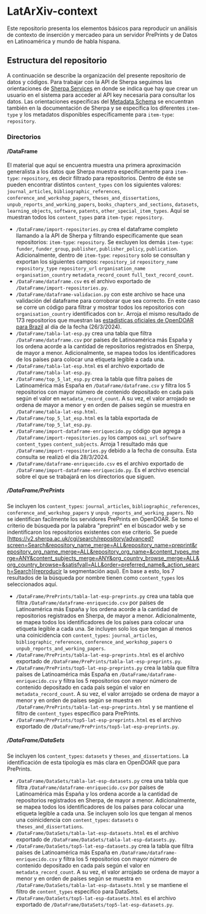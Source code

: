 # LatArXiv-context
Este repositorio presenta los elementos básicos para reproducir un análisis de contexto de inserción y mercadeo para un servidor PrePrints y de Datos en Latinoamérica y mundo de habla hispana.

## Estructura del repositorio
A continuación se describe la organización del presente repositorio de datos y códigos. Para trabajar con la API de Sherpa seguimos las orientaciones de [Sherpa Services](https://v2.sherpa.ac.uk/api/ "Sherpa Services API") en donde se indica que hay que crear un usuario en el sistema para acceder al API key necesaria para consultar los datos.
Las orientaciones específicas del [Metadata Schema](https://v2.sherpa.ac.uk/api/metadata-schema.html) se encuentran también en la documentación de Sherpa y se específica los diferentes `item-type` y los metadatos disponibles específicamente para `item-type`: `repository`.


### Directorios

#### /DataFrame

El material que aquí se encuentra muestra una primera aproximación generalista a los datos que Sherpa muestra específicamente para `item-type`: `repository`, es decir filtrado para repositorios. Dentro de éste se pueden encontrar distintos `content_types` con los siguientes valores: `journal_articles`, `bibliographic_references`, `conference_and_workshop_papers`, `theses_and_dissertations`, `unpub_reports_and_working_papers`, `books_chapters_and_sections`, `datasets`, `learning_objects`, `software`, `patents`, `other_special_item_types`. Aquí se muestran todos los `content_types` para `item-type`: `repository`.

- `/DataFrame/import-repositories.py` crea el dataframe completo llamando a la API de Sherpa y filtrando específicamente que sean repositorios: `item-type`: `repository`. Se excluyen los demás `item-type`: `funder`, `funder_group`, `publisher`, `publisher_policy`, `publication`. Adicionalmente, dentro de  `item-type`: `repository` solo se consultan y exportan los siguientes campos: `repository_id` `repository_name` `repository_type` `repository_url` `organisation_name` `organisation_country` `metadata_record_count` `full_text_record_count`.
- `/DataFrame/dataframe.csv` es el archivo exportado de `/DataFrame/import-repositories.py`.
- `/DataFrame/dataframe-validacion.py` con este archivo se hace una validación del dataframe para corroborar que sea correcto. En este caso se corre un código para filtrar y mostrar todos los repositorios con `organisation_country` identificados con `br`. Arroja el mismo resultado de 173 repositorios que muestran las [estadísticas oficiales de OpenDOAR para Brazil](https://v2.sherpa.ac.uk/view/repository_by_country/Brazil.html) al día de la fecha (26/3/2024).
- `/DataFrame/tabla-lat-esp.py` crea una tabla que filtra `/DataFrame/dataframe.csv` por países de Latinoamérica más España y los ordena acorde a la cantidad de repositorios registrados en Sherpa, de mayor a menor. Adicionalmente, se mapea todos los identificadores de los países para colocar una etiqueta legible a cada una. 
- `/DataFrame/tabla-lat-esp.html` es el archivo exportado de `/DataFrame/tabla-lat-esp.py`.
- `/DataFrame/top_5_lat_esp.py` crea la tabla que filtra países de Latinoamérica más España en `/DataFrame/dataframe.csv` y filtra los 5 repositorios con mayor número de contenido depositado en cada país según el valor en `metadata_record_count`. A su vez, el valor arrojado se ordena de mayor a menor y en orden de países según se muestra en `/DataFrame/tabla-lat-esp.html`.
- `/DataFrame/top_5_lat_esp.html` es la tabla exportada de `/DataFrame/top_5_lat_esp.py`.
- `/DataFrame/import-dataframe-enriquecido.py` código que agrega a `/DataFrame/import-repositories.py` los campos `oai_url` `software` `content_types` `content_subjects`. Arroja 1 resultado más que `/DataFrame/import-repositories.py` debido a la fecha de consulta. Esta consulta se realizó el día 28/3/2024.
- `/DataFrame/dataframe-enriquecido.csv` es el archivo exportado de `/DataFrame/import-dataframe-enriquecido.py`. Es el archivo esencial sobre el que se trabajará en los directorios que siguen.

##### /DataFrame/PrePrints

Se incluyen los `content_types`: `journal_articles`, `bibliographic_references`, `conference_and_workshop_papers` y `unpub_reports_and_working_papers`. No se identifican facilmente los servidores PrePrints en OpenDOAR. Se tomo el criterio de búsqueda por la palabra "preprint" en el búscador web y se indentificaron los repositorios existentes con ese criterio. Se puede [https://v2.sherpa.ac.uk/cgi/search/repository/advanced?screen=Search&repository_name_merge=ALL&repository_name=preprint&repository_org_name_merge=ALL&repository_org_name=&content_types_merge=ANY&content_subjects_merge=ANY&org_country_browse_merge=ALL&org_country_browse=&satisfyall=ALL&order=preferred_name&_action_search=Search](reproducir la segmentación aquí). En base a esto, los 7 resultados de la búsqueda por nombre tienen como `content_types` los seleccionados aquí. 

- `/DataFrame/PrePrints/tabla-lat-esp-preprints.py` crea una tabla que filtra `/DataFrame/dataframe-enriquecido.csv` por países de Latinoamérica más España y los ordena acorde a la cantidad de repositorios registrados en Sherpa, de mayor a menor. Adicionalmente, se mapea todos los identificadores de los países para colocar una etiqueta legible a cada una. Se incluyen solo los que tengan al menos una coinicidencia con `content_types`: `journal_articles`, `bibliographic_references`, `conference_and_workshop_papers` o `unpub_reports_and_working_papers`.
- `/DataFrame/PrePrints/tabla-lat-esp-preprints.html` es el archivo exportado de `/DataFrame/PrePrints/tabla-lat-esp-preprints.py`.
- `/DataFrame/PrePrints/top5-lat-esp-preprints.py` crea la tabla que filtra países de Latinoamérica más España en `/DataFrame/dataframe-enriquecido.csv` y filtra los 5 repositorios con mayor número de contenido depositado en cada país según el valor en `metadata_record_count`. A su vez, el valor arrojado se ordena de mayor a menor y en orden de países según se muestra en `/DataFrame/PrePrints/tabla-lat-esp-preprints.html` y se mantiene el filtro de `content_types` específico para PrePrints.
- `/DataFrame/PrePrints/top5-lat-esp-preprints.html` es el archivo exportado de `/DataFrame/PrePrints/top5-lat-esp-preprints.py`.


##### /DataFrame/DataSets

Se incluyen los `content_types`: `datasets` y `theses_and_dissertations`. La identificación de esta tipología es más clara en OpenDOAR que para PrePrints.

- `/DataFrame/DataSets/tabla-lat-esp-datasets.py` crea una tabla que filtra `/DataFrame/dataframe-enriquecido.csv` por países de Latinoamérica más España y los ordena acorde a la cantidad de repositorios registrados en Sherpa, de mayor a menor. Adicionalmente, se mapea todos los identificadores de los países para colocar una etiqueta legible a cada una. Se incluyen solo los que tengan al menos una coinicidencia con `content_types`: `datasets` o `theses_and_dissertations`.
- `/DataFrame/DataSets/tabla-lat-esp-datasets.html` es el archivo exportado de `/DataFrame/DataSets/tabla-lat-esp-datasets.py`.
- `/DataFrame/DataSets/top5-lat-esp-datasets.py` crea la tabla que filtra países de Latinoamérica más España en `/DataFrame/dataframe-enriquecido.csv` y filtra los 5 repositorios con mayor número de contenido depositado en cada país según el valor en `metadata_record_count`. A su vez, el valor arrojado se ordena de mayor a menor y en orden de países según se muestra en `/DataFrame/DataSets/tabla-lat-esp-datasets.html` y se mantiene el filtro de `content_types` específico para DataSets.
- `/DataFrame/DataSets/top5-lat-esp-datasets.html` es el archivo exportado de `/DataFrame/DataSets/top5-lat-esp-datasets.py`.



